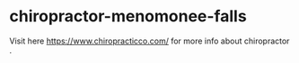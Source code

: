 # chiropractor-menomonee-falls
Visit here https://www.chiropracticco.com/ for more info about chiropractor  .
